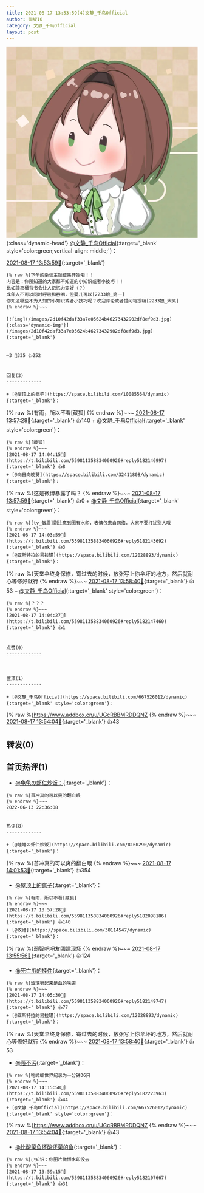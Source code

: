```yaml
---
title: 2021-08-17 13:53:59(4)文静_千鸟Official
author: 御坂IO
category: 文静_千鸟Official
layout: post
---
```


![img](/images/ac7482ed1b9a7f203dc68c0c4a77c488a27b108a.jpg){:class='dynamic-head'}
[@文静_千鸟Official](https://space.bilibili.com/667526012/dynamic){:target='_blank' style='color:green;vertical-align: middle;'}：

[2021-08-17 13:53:59🔗](https://t.bilibili.com/559811358834060926){:target='_blank'}

~~~
{% raw %}下午的杂谈主题征集开始啦！！
内容是：你所知道的大家都不知道的小知识或者小技巧！！
比如蹲马桶背书会让人记忆力变好（？）
成年人不可以同时呼吸和吞咽，但婴儿可以[2233娘_第一]
你知道哪些不为人知的小知识或者小技巧呢？欢迎评论或者提问箱投稿[2233娘_大笑]
{% endraw %}~~~

[![img](/images/2d10f42daf33a7e05624b46273432902df8ef9d3.jpg){:class='dynamic-img'}](/images/2d10f42daf33a7e05624b46273432902df8ef9d3.jpg){:target='_blank'}


↪️3 💬335 👍252


回复(3)
-------------

+ [@屋顶上的疯子](https://space.bilibili.com/10085564/dynamic){:target='_blank'}：
~~~
{% raw %}有雨，所以不看[藏狐]
{% endraw %}~~~
[2021-08-17 13:57:28🔗](https://t.bilibili.com/559811358834060926#reply5182098186){:target='_blank'} 👍140
    + [@文静_千鸟Official](https://space.bilibili.com/667526012/dynamic){:target='_blank' style='color:green'}：
~~~
{% raw %}[藏狐]
{% endraw %}~~~
[2021-08-17 14:04:15🔗](https://t.bilibili.com/559811358834060926#reply5182146997){:target='_blank'} 👍8
+ [@向日向晚葵](https://space.bilibili.com/32411808/dynamic){:target='_blank'}：
~~~
{% raw %}这是微博暴露了吗？
{% endraw %}~~~
[2021-08-17 13:57:59🔗](https://t.bilibili.com/559811358834060926#reply5182099467){:target='_blank'} 👍0
    + [@文静_千鸟Official](https://space.bilibili.com/667526012/dynamic){:target='_blank' style='color:green'}：
~~~
{% raw %}[tv_皱眉]刚注意到图有水印，表情包来自网络，大家不要打扰别人哦
{% endraw %}~~~
[2021-08-17 14:03:59🔗](https://t.bilibili.com/559811358834060926#reply5182143692){:target='_blank'} 👍3
+ [@亚斯特拉的易拉罐](https://space.bilibili.com/12028893/dynamic){:target='_blank'}：
~~~
{% raw %}天堂伞终身保修，寄过去的时候，放张写上你伞坏的地方，然后就耐心等修好就行
{% endraw %}~~~
[2021-08-17 13:58:40🔗](https://t.bilibili.com/559811358834060926#reply5182106349){:target='_blank'} 👍53
    + [@文静_千鸟Official](https://space.bilibili.com/667526012/dynamic){:target='_blank' style='color:green'}：
~~~
{% raw %}？？？
{% endraw %}~~~
[2021-08-17 14:04:27🔗](https://t.bilibili.com/559811358834060926#reply5182147460){:target='_blank'} 👍1


点赞(0)
-------------



置顶(1)
-------------

+ [@文静_千鸟Official](https://space.bilibili.com/667526012/dynamic){:target='_blank' style='color:green'}：
~~~
{% raw %}https://www.addbox.cn/u/UGcRBBMRDDQNZ
{% endraw %}~~~
[2021-08-17 13:54:04🔗](https://t.bilibili.com/559811358834060926#reply5182075260){:target='_blank'} 👍43


转发(0)
-------------



首页热评(1)
-------------

+ [@龟龟の虾仁炒饭：](https://space.bilibili.com/8160290/dynamic){:target='_blank'}：
~~~
{% raw %}首冲真的可以爽的翻白眼
{% endraw %}~~~
2022-06-13 22:36:08


热评(8)
-------------

+ [@蛙蛙の虾仁炒饭](https://space.bilibili.com/8160290/dynamic){:target='_blank'}：
~~~
{% raw %}首冲真的可以爽的翻白眼
{% endraw %}~~~
[2021-08-17 14:01:53🔗](https://t.bilibili.com/559811358834060926#reply5182124357){:target='_blank'} 👍354
+ [@屋顶上的疯子](https://space.bilibili.com/10085564/dynamic){:target='_blank'}：
~~~
{% raw %}有雨，所以不看[藏狐]
{% endraw %}~~~
[2021-08-17 13:57:28🔗](https://t.bilibili.com/559811358834060926#reply5182098186){:target='_blank'} 👍140
+ [@攸绪](https://space.bilibili.com/38114547/dynamic){:target='_blank'}：
~~~
{% raw %}弱智吧吧友团建现场
{% endraw %}~~~
[2021-08-17 13:55:56🔗](https://t.bilibili.com/559811358834060926#reply5182083693){:target='_blank'} 👍124
+ [@死亡爪的挂件](https://space.bilibili.com/2300272/dynamic){:target='_blank'}：
~~~
{% raw %}玻璃嚼起来是血的味道
{% endraw %}~~~
[2021-08-17 14:05:30🔗](https://t.bilibili.com/559811358834060926#reply5182149747){:target='_blank'} 👍77
+ [@亚斯特拉的易拉罐](https://space.bilibili.com/12028893/dynamic){:target='_blank'}：
~~~
{% raw %}天堂伞终身保修，寄过去的时候，放张写上你伞坏的地方，然后就耐心等修好就行
{% endraw %}~~~
[2021-08-17 13:58:40🔗](https://t.bilibili.com/559811358834060926#reply5182106349){:target='_blank'} 👍53
+ [@莪不污](https://space.bilibili.com/15652183/dynamic){:target='_blank'}：
~~~
{% raw %}吃蟑螂世界纪录为一分钟36只
{% endraw %}~~~
[2021-08-17 14:15:58🔗](https://t.bilibili.com/559811358834060926#reply5182223963){:target='_blank'} 👍44
+ [@文静_千鸟Official](https://space.bilibili.com/667526012/dynamic){:target='_blank' style='color:green'}：
~~~
{% raw %}https://www.addbox.cn/u/UGcRBBMRDDQNZ
{% endraw %}~~~
[2021-08-17 13:54:04🔗](https://t.bilibili.com/559811358834060926#reply5182075260){:target='_blank'} 👍43
+ [@比酸菜鱼还酸还菜的鱼](https://space.bilibili.com/14662501/dynamic){:target='_blank'}：
~~~
{% raw %}小知识：你图片微博水印没去
{% endraw %}~~~
[2021-08-17 13:59:15🔗](https://t.bilibili.com/559811358834060926#reply5182107667){:target='_blank'} 👍31


